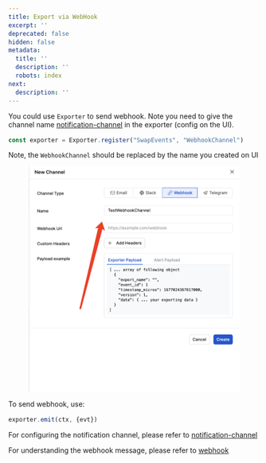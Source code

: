 ```yaml
---
title: Export via WebHook
excerpt: ''
deprecated: false
hidden: false
metadata:
  title: ''
  description: ''
  robots: index
next:
  description: ''
---
```

You could use `Exporter` to send webhook. Note you need to give the channel name [notification-channel](notification-channel "mention") in the exporter (config on the UI).

```typescript
const exporter = Exporter.register("SwapEvents", "WebhookChannel")
```

Note, the `WebhookChannel` should be replaced by the name you created on UI

<figure>
  <img src="https://raw.githubusercontent.com/sentioxyz/docs/v1.0/assets/image (4) (2).png" alt="" />
  <figcaption></figcaption>
</figure>

To send webhook, use:

```typescript
exporter.emit(ctx, {evt})
```

For configuring the notification channel, please refer to [notification-channel](notification-channel "mention")

For understanding the webhook message, please refer to [webhook](webhook "mention")